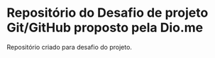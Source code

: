# Repositório do Desafio de projeto Git/GitHub proposto pela Dio.me

Repositório criado para desafio do projeto.
